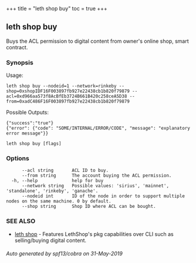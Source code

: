 +++
title = "leth shop buy"
toc = true
+++
## leth shop buy

Buys the ACL permission to digital content from owner's online shop, smart contract.

### Synopsis


Usage:

	leth shop buy --nodeid=1 --network=rinkeby --shop=0xshopIDF16F003897fb927e22438cb1b820f79879 --acl=0xd966aa573f8AcBfEb3724B661B420c258ceA5D38 --from=0xadC486F16F003897fb927e22438cb1b820f79879

Possible Outputs:

	{"success":"true"}
	{"error": {"code": "SOME/INTERNAL/ERROR/CODE", "message": "explanatory error message"}}


```
leth shop buy [flags]
```

### Options

```
      --acl string       ACL ID to buy.
      --from string      The account buying the ACL permission.
  -h, --help             help for buy
      --network string   Possible values: 'sirius', 'mainnet', 'standalone', 'rinkeby', 'ganache'.
      --nodeid int       ID of the node in order to support multiple nodes on the same machine. 0 by default.
      --shop string      Shop ID where ACL can be bought.
```

### SEE ALSO

* [leth shop](/cli-docs/leth/shop/)	 - Features LethShop's pkg capabilities over CLI such as selling/buying digital content.

###### Auto generated by spf13/cobra on 31-May-2019
